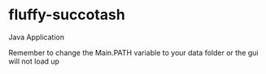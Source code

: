 # fluffy-succotash
Java Application

Remember to change the Main.PATH variable to your data folder or the gui will not load up
